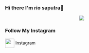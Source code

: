 ### Hi there I'm rio saputra👋

<p align="center">
  <img src="https://telegra.ph/file/6353b0d17150e70a1fb5f.jpg" />
</p>

<p align="center">

</p>

</p>
<h3 align="left">Follow My Instagram</h3>
<p align="left"><a href="https://instagram.com/riosapuuttrraa_?igshid=YmMyMTA2M2Y=" target="blank"><img align="center" src="https://storage.caliph71.xyz/img/instagram.svg" height="30" width="30" /></a> Instagram
</p>

